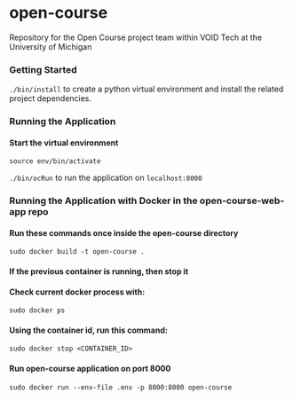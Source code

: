 # open-course
Repository for the Open Course project team within VOID Tech at the University of Michigan

### Getting Started
```./bin/install``` to create a python virtual environment and install the related project dependencies.

### Running the Application
#### Start the virtual environment
```source env/bin/activate```

```./bin/ocRun``` to run the application on ```localhost:8000```

### Running the Application with Docker in the open-course-web-app repo
#### Run these commands once inside the open-course directory
```sudo docker build -t open-course .```
#### If the previous container is running, then stop it
#### Check current docker process with:
```sudo docker ps```
#### Using the container id, run this command:
```sudo docker stop <CONTAINER_ID>```
#### Run open-course application on port 8000
```sudo docker run --env-file .env -p 8000:8000 open-course```
